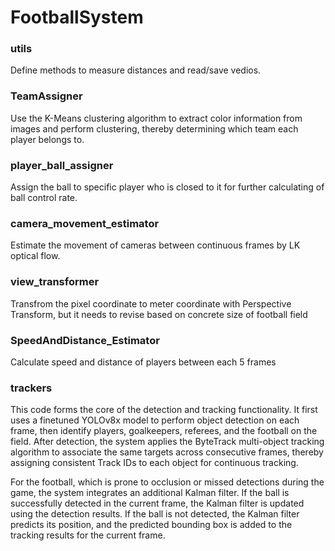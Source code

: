 # FootballSystem

### utils
Define methods to measure distances and read/save vedios.

### TeamAssigner 
Use the K-Means clustering algorithm to extract color information from images and perform clustering, thereby determining which team each player belongs to.

### player_ball_assigner
Assign the ball to specific player who is closed to it for further calculating of ball control rate.

### camera_movement_estimator
Estimate the movement of cameras between continuous frames by LK optical flow.

### view_transformer
Transfrom the pixel coordinate to meter coordinate with Perspective Transform, but it needs to revise based on concrete size of football field

### SpeedAndDistance_Estimator
Calculate speed and distance of players between each 5 frames

### trackers
This code forms the core of the detection and tracking functionality. It first uses a finetuned YOLOv8x model to perform object detection on each frame, then identify players, goalkeepers, referees, and the football on the field. After detection, the system applies the ByteTrack multi-object tracking algorithm to associate the same targets across consecutive frames, thereby assigning consistent Track IDs to each object for continuous tracking.

For the football, which is prone to occlusion or missed detections during the game, the system integrates an additional Kalman filter. If the ball is successfully detected in the current frame, the Kalman filter is updated using the detection results. If the ball is not detected, the Kalman filter predicts its position, and the predicted bounding box is added to the tracking results for the current frame.
